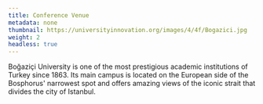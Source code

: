 ```yaml
---
title: Conference Venue
metadata: none
thumbnail: https://universityinnovation.org/images/4/4f/Bogazici.jpg
weight: 2
headless: true
---
```


Boğaziçi University is one of the most prestigious academic institutions of Turkey since 1863. Its main campus is located on the European side of the Bosphorus' narrowest spot and offers amazing views of the iconic strait that divides the city of Istanbul. 

